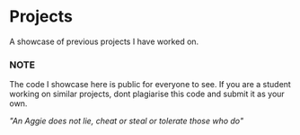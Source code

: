 # Projects
A showcase of previous projects I have worked on.

### NOTE

The code I showcase here is public for everyone to see. If you are a student working on similar projects, dont plagiarise this code and submit it as your own. 

*"An Aggie does not lie, cheat or steal or tolerate those who do"*
